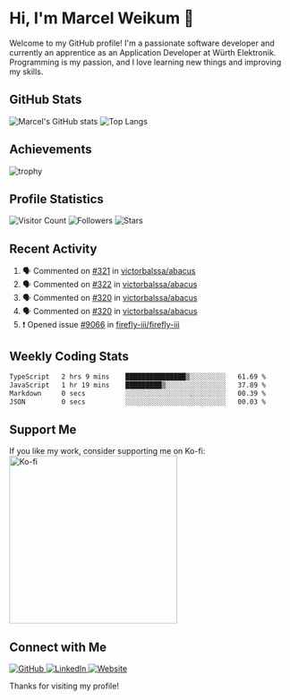 # Hi, I'm Marcel Weikum 👋

Welcome to my GitHub profile! I'm a passionate software developer and currently an apprentice as an Application Developer at Würth Elektronik. Programming is my passion, and I love learning new things and improving my skills.

## GitHub Stats
![Marcel's GitHub stats](https://github-readme-stats.vercel.app/api?username=marcelweikum&show_icons=true&theme=default)
![Top Langs](https://github-readme-stats.vercel.app/api/top-langs/?username=marcelweikum&layout=compact&theme=default)

## Achievements
![trophy](https://github-profile-trophy.vercel.app/?username=marcelweikum&theme=default)

## Profile Statistics
![Visitor Count](https://komarev.com/ghpvc/?username=marcelweikum&style=flat-square&color=blue)
![Followers](https://img.shields.io/github/followers/marcelweikum?style=flat-square&logo=github)
![Stars](https://img.shields.io/github/stars/marcelweikum?style=flat-square&logo=github)

## Recent Activity
<!--START_SECTION:activity-->
1. 🗣 Commented on [#321](https://github.com/victorbalssa/abacus/issues/321#issuecomment-2244286240) in [victorbalssa/abacus](https://github.com/victorbalssa/abacus)
2. 🗣 Commented on [#322](https://github.com/victorbalssa/abacus/issues/322#issuecomment-2244277721) in [victorbalssa/abacus](https://github.com/victorbalssa/abacus)
3. 🗣 Commented on [#320](https://github.com/victorbalssa/abacus/pull/320#issuecomment-2241099246) in [victorbalssa/abacus](https://github.com/victorbalssa/abacus)
4. 🗣 Commented on [#320](https://github.com/victorbalssa/abacus/pull/320#issuecomment-2241097379) in [victorbalssa/abacus](https://github.com/victorbalssa/abacus)
5. ❗ Opened issue [#9066](https://github.com/firefly-iii/firefly-iii/issues/9066) in [firefly-iii/firefly-iii](https://github.com/firefly-iii/firefly-iii)
<!--END_SECTION:activity-->

## Weekly Coding Stats
<!--START_SECTION:waka-->

```txt
TypeScript   2 hrs 9 mins    ███████████████▒░░░░░░░░░   61.69 %
JavaScript   1 hr 19 mins    █████████▒░░░░░░░░░░░░░░░   37.89 %
Markdown     0 secs          ░░░░░░░░░░░░░░░░░░░░░░░░░   00.39 %
JSON         0 secs          ░░░░░░░░░░░░░░░░░░░░░░░░░   00.03 %
```

<!--END_SECTION:waka-->

## Support Me
If you like my work, consider supporting me on Ko-fi:
<br/>
<a href="https://ko-fi.com/marcelweikum">
    <img src="https://ko-fi.com/img/githubbutton_sm.svg" alt="Ko-fi" style="width:300px;">
</a>

## Connect with Me
<p align="left">
  <a href="https://github.com/marcelweikum" target="_blank">
    <img src="https://img.icons8.com/ios-glyphs/80/000000/github.png" alt="GitHub"/>
  </a>
  <a href="https://www.linkedin.com/in/marcelweikum" target="_blank">
    <img src="https://img.icons8.com/ios-glyphs/80/000000/linkedin.png" alt="LinkedIn"/>
  </a>
  <a href="https://marcelweikum.de" target="_blank">
    <img src="https://img.icons8.com/ios-glyphs/80/000000/domain.png" alt="Website"/>
  </a>
</p>

Thanks for visiting my profile!
